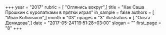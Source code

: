 +++
year = "2017"
rubric = [ "Оглянись вокруг",]
title = "Как Саша Прошкин с куропатками в прятки играл"
in_sample = false
authors = [ "Иван Кобиляков",]
month = "03"
npages = "3"
illustrators = [ "Ольга Демидова",]
date = "2017-05-24T19:51:28+03:00"
slogan = ""
first_page = "8"
+++
